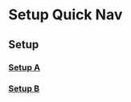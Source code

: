 # Setup Quick Nav

## Setup

### [Setup A](../setup/A/sec555.setup.a.md)

### [Setup B](../setup/B/sec555.setup.b.md)